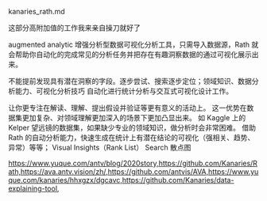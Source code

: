kanaries_rath.md

这部分高附加值的工作我来亲自操刀就好了

augmented analytic 增强分析型数据可视化分析工具，只需导入数据源，Rath 就会帮助你自动化的完成常见的分析任务并把存在有趣洞察数据的通过可视化展示出来。

不能提前发现具有潜在洞察的字段。逐步尝试、搜索逐步定位；领域知识、数据分析能力、可视化分析技巧
自动化进行统计分析与交互式可视化设计工作。

让你更专注在解读、理解、提出假设并验证等更有意义的活动上。 这一优势在数据集更加复杂、对领域理解更加深入的场景下更加凸显出来。 如 Kaggle 上的 Kelper 望远镜的数据集，如果缺少专业的领域知识，做分析时会非常困难。
借助 Rath 的自动分析能力，快速生成在统计上有潜在结论的可视化（强相关、趋势、异常）等等；
Visual Insights（Rank List） Search
散点图

https://www.yuque.com/antv/blog/2020story,https://github.com/Kanaries/Rath,https://ava.antv.vision/zh/,https://github.com/antvis/AVA,https://www.yuque.com/kanaries/hhxgzx/dgcavc,https://github.com/Kanaries/data-explaining-tool,

